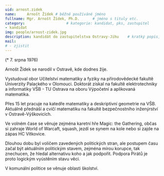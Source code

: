 ```yaml
---
uid: arnost.zidek
name:     Arnošt Žídek # běžně používáné jméno
fullname: Mgr. Arnošt Žídek, Ph.D.  	# jméno s tituly etc.
category:                 	# kategorie: kandidat, pks, zastupitel
- kandidat 
img: people/arnost-zidek.jpg
description: kandidát do zastupitelstva Ostravy-Jihu   	# kratký popis, max 160 znaků
mail:
# - zjistit
---
```


(* 7. srpna 1976) 

Arnošt Žídek se narodil v Ostravě, kde dodnes žije. 

Vystudoval obor Učitelství matematiky a fyziky na přírodovědecké fakultě Univerzity Palackého v Olomouci. Doktorát získal na fakultě elektrotechniky a informatiky VŠB - TU Ostrava na oboru Výpočetní a aplikovaná matematika. 

Přes 15 let pracuje na katedře matematiky a deskriptivní geometrie na VŠB. Aktuálně přednáší a cvičí matematiku na fakultě bezpečnostního inženýrství v Ostravě-Výškovicích. 

Ve volném čase se věnuje zejména karetní hře Magic: the Gathering, občas si zahraje World of Warcaft, squash, jezdí se synem na kole nebo si zajde na zápas HC Vítkovice. 

Dlouhou dobu byl voličem zavedených politických stran, ale postupem času začal být aktuálním politickým stavem, zejména mírou korupce, tak znechucen, že hledal alternativu koho a jak podpořit. Podpora Pirátů je proto logickým vyústěním stavu věci. 

V komunální politice se věnuje oblasti školství.
